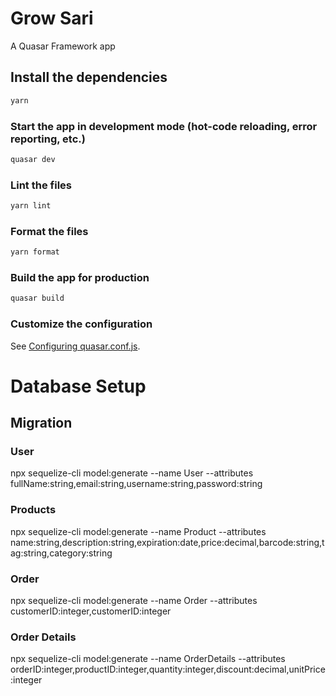 # Grow Sari

A Quasar Framework app

## Install the dependencies

```bash
yarn
```

### Start the app in development mode (hot-code reloading, error reporting, etc.)

```bash
quasar dev
```

### Lint the files

```bash
yarn lint
```

### Format the files

```bash
yarn format
```

### Build the app for production

```bash
quasar build
```

### Customize the configuration

See [Configuring quasar.conf.js](https://quasar.dev/quasar-cli/quasar-conf-js).

# Database Setup

## Migration

### User

npx sequelize-cli model:generate --name User --attributes fullName:string,email:string,username:string,password:string

### Products

npx sequelize-cli model:generate --name Product --attributes name:string,description:string,expiration:date,price:decimal,barcode:string,tag:string,category:string

### Order

npx sequelize-cli model:generate --name Order --attributes customerID:integer,customerID:integer

### Order Details

npx sequelize-cli model:generate --name OrderDetails --attributes orderID:integer,productID:integer,quantity:integer,discount:decimal,unitPrice:integer
